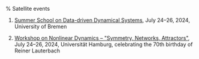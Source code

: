 % Satellite events

1. [Summer School on Data-driven Dynamical Systems](http://unihb.eu/dds24), July 24–26, 2024, University of Bremen

2. [Workshop on Nonlinear Dynamics – "Symmetry, Networks, Attractors"](https://www.math.uni-hamburg.de/conf/nonlinear2024.html), July 24–26, 2024, Universität Hamburg, celebrating the 70th birthday of Reiner Lauterbach
